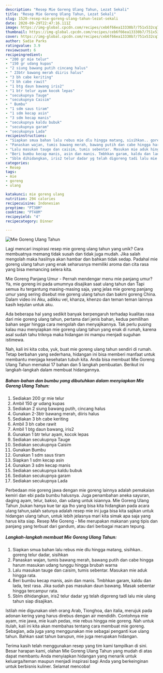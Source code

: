 ```yaml
---
description: "Resep Mie Goreng Ulang Tahun, Lezat Sekali"
title: "Resep Mie Goreng Ulang Tahun, Lezat Sekali"
slug: 1520-resep-mie-goreng-ulang-tahun-lezat-sekali
date: 2020-09-29T22:47:16.111Z
image: https://img-global.cpcdn.com/recipes/ceb6f66ea13330b7/751x532cq70/mie-goreng-ulang-tahun-foto-resep-utama.jpg
thumbnail: https://img-global.cpcdn.com/recipes/ceb6f66ea13330b7/751x532cq70/mie-goreng-ulang-tahun-foto-resep-utama.jpg
cover: https://img-global.cpcdn.com/recipes/ceb6f66ea13330b7/751x532cq70/mie-goreng-ulang-tahun-foto-resep-utama.jpg
author: Sadie Parks
ratingvalue: 3.9
reviewcount: 6
recipeingredient:
- "200 gr mie telur"
- "150 gr udang kupas"
- "2 siung bawang putih cincang halus"
- " 23btr bawang merah diiris halus"
- "3 bh cabe keriting"
- "3 bh cabe rawit"
- "1 btg daun bawang iris2"
- "1 btr telur ayam kocok lepas"
- "secukupnya Tauge"
- "secukupnya Caisim"
- " Bumbu"
- "1 sdm saus tiram"
- "1 sdm kecap asin"
- "3 sdm kecap manis"
- "secukupnya kaldu bubuk"
- "secukupnya garam"
- "secukupnya Lada"
recipeinstructions:
- "Siapkan smua bahan lalu rebus mie dlu hingga matang, sisihkan.. goreng telur dadar, sisihkan"
- "Panaskan wajan, tumis bawang merah, bawang putih dan cabe hingga harum masukan udang tunggu hingga brubah warna"
- "Lalu masukan tauge dan caisim, tumis sebentar. Masukan mie aduk hingga rata."
- "Beri bumbu kecap manis, asin dan manis. Tmbhkan garam, kaldu dan lada, test rasa. Jika sudah pas masukan daun bawang. Masak sebentar hingga tercampur rata."
- "Sblm dihidangkan, iris2 telur dadar yg telah digoreng tadi lalu mie ulang tahun siap disajikan."
categories:
- Resep
tags:
- mie
- goreng
- ulang

katakunci: mie goreng ulang 
nutrition: 294 calories
recipecuisine: Indonesian
preptime: "PT30M"
cooktime: "PT48M"
recipeyield: "4"
recipecategory: Dinner

---
```



![Mie Goreng Ulang Tahun](https://img-global.cpcdn.com/recipes/ceb6f66ea13330b7/751x532cq70/mie-goreng-ulang-tahun-foto-resep-utama.jpg)

Lagi mencari inspirasi resep mie goreng ulang tahun yang unik? Cara membuatnya memang tidak susah dan tidak juga mudah. Jika salah mengolah maka hasilnya akan hambar dan bahkan tidak sedap. Padahal mie goreng ulang tahun yang enak seharusnya memiliki aroma dan cita rasa yang bisa memancing selera kita.

Mie Goreng Panjang Umur - Pernah mendengar menu mie panjang umur? Ya, mie goreng ini pada umumnya disajikan saat ulang tahun dan Tapi semua itu tergantung masing-masing saja, yang jelas mie goreng panjang umur yang sering disebut mie goreng ulang tahun dan bakmi goreng China. Dalam video ini Aku, adikku vel, khanza, khenzo dan teman teman lainnya kasih kejutan untuk aku.

Ada beberapa hal yang sedikit banyak berpengaruh terhadap kualitas rasa dari mie goreng ulang tahun, pertama dari jenis bahan, kedua pemilihan bahan segar hingga cara mengolah dan menyajikannya. Tak perlu pusing kalau mau menyiapkan mie goreng ulang tahun yang enak di rumah, karena asal sudah tahu triknya maka hidangan ini mampu menjadi suguhan istimewa.


Nah, kali ini kita coba, yuk, buat mie goreng ulang tahun sendiri di rumah. Tetap berbahan yang sederhana, hidangan ini bisa memberi manfaat untuk membantu menjaga kesehatan tubuh kita. Anda bisa membuat Mie Goreng Ulang Tahun memakai 17 bahan dan 5 langkah pembuatan. Berikut ini langkah-langkah dalam membuat hidangannya.

<!--inarticleads1-->

##### Bahan-bahan dan bumbu yang dibutuhkan dalam menyiapkan Mie Goreng Ulang Tahun:

1. Sediakan 200 gr mie telur
1. Ambil 150 gr udang kupas
1. Sediakan 2 siung bawang putih, cincang halus
1. Gunakan  2-3btr bawang merah, diiris halus
1. Sediakan 3 bh cabe keriting
1. Ambil 3 bh cabe rawit
1. Ambil 1 btg daun bawang, iris2
1. Gunakan 1 btr telur ayam, kocok lepas
1. Sediakan secukupnya Tauge
1. Sediakan secukupnya Caisim
1. Gunakan  Bumbu
1. Gunakan 1 sdm saus tiram
1. Siapkan 1 sdm kecap asin
1. Gunakan 3 sdm kecap manis
1. Sediakan secukupnya kaldu bubuk
1. Sediakan secukupnya garam
1. Sediakan secukupnya Lada


Perbedaan mie goreng jawa dengan mie goreng lainnya adalah pemakaian kemiri dan ebi pada bumbu halusnya. Juga penambahan aneka sayuran, daging ayam, telur, bakso, dan udang untuk isiannya. Mie Goreng Ulang Tahun ,bukan hanya kue tar aja lho yang bisa kita hidangkan pada acara ulang tahun,salah satunya adalah resep mie ini juga bisa kita sajikan untuk hidangan ulang tahun, untuk lebih jelasnya mari kita simak apa saja yang harus kita siap. Resep Mie Goreng - Mie merupakan makanan yang tipis dan panjang yang terbuat dari gandum, atau dari berbagai macam tepung. 

<!--inarticleads2-->

##### Langkah-langkah membuat Mie Goreng Ulang Tahun:

1. Siapkan smua bahan lalu rebus mie dlu hingga matang, sisihkan.. goreng telur dadar, sisihkan
1. Panaskan wajan, tumis bawang merah, bawang putih dan cabe hingga harum masukan udang tunggu hingga brubah warna
1. Lalu masukan tauge dan caisim, tumis sebentar. Masukan mie aduk hingga rata.
1. Beri bumbu kecap manis, asin dan manis. Tmbhkan garam, kaldu dan lada, test rasa. Jika sudah pas masukan daun bawang. Masak sebentar hingga tercampur rata.
1. Sblm dihidangkan, iris2 telur dadar yg telah digoreng tadi lalu mie ulang tahun siap disajikan.


Istilah mie digunakan oleh orang Arab, Tionghoa, dan italia, merujuk pada adonan kering yang harus direbus dengan air mendidih. Contohnya mie ayam, mie jawa, mie kuah pedas, mie rebus hingga mie goreng. Nah untuk itulah, kali ini kita akan membahas tentang cara membuat mie goreng. Sebagian, ada juga yang menggunakan mie sebagai penganti kue ulang tahun. Bahkan saat tahun barupun, mie juga merupakan hidangan. 

Terima kasih telah menggunakan resep yang tim kami tampilkan di sini. Besar harapan kami, olahan Mie Goreng Ulang Tahun yang mudah di atas dapat membantu Anda menyiapkan hidangan yang menarik untuk keluarga/teman maupun menjadi inspirasi bagi Anda yang berkeinginan untuk berbisnis kuliner. Selamat mencoba!
